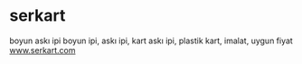 serkart
=======

boyun askı ipi
boyun ipi, askı ipi,
kart askı ipi,
plastik kart,
imalat,
uygun fiyat
www.serkart.com
